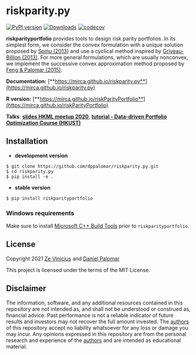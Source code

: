 # riskparity.py

[![PyPI version](https://badge.fury.io/py/riskparityportfolio.svg)](https://badge.fury.io/py/riskparityportfolio)
[![Downloads](https://pepy.tech/badge/riskparityportfolio)](https://pepy.tech/project/riskparityportfolio)
[![codecov](https://codecov.io/gh/mirca/riskparity.py/branch/master/graph/badge.svg)](https://codecov.io/gh/mirca/riskparity.py)


**riskparityportfolio** provides tools to design risk parity portfolios.
In its simplest form, we consider the convex formulation with a unique solution proposed by
[Spinu (2013)](https://dx.doi.org/10.2139/ssrn.2297383) and use a cyclical method inspired by
[Griveau-Billion (2013)](https://arxiv.org/pdf/1311.4057.pdf). For more general formulations,
which are usually nonconvex, we implement the successive convex approximation
method proposed by [Feng & Palomar (2015)](https://doi.org/10.1109/TSP.2015.2452219).

**Documentation:** [**https://mirca.github.io/riskparity.py**](https://mirca.github.io/riskparity.py)

**R version:** [**https://mirca.github.io/riskParityPortfolio**](https://mirca.github.io/riskParityPortfolio)

**Talks**: [**slides HKML meetup 2020**](https://speakerdeck.com/mirca/breaking-down-risk-parity-portfolios-a-practical-open-source-implementation),
[**tutorial - Data-driven Portfolio Optimization Course (HKUST)**](https://www.youtube.com/watch?v=xb1Xxf5LQks)

## Installation

* **development version**

```
$ git clone https://github.com/dppalomar/riskparity.py.git
$ cd riskparity.py
$ pip install -e .
```

* **stable version**

```
$ pip install riskparityportfolio
```

### Windows requirements

Make sure to install [Microsoft C++ Build Tools](https://visualstudio.microsoft.com/visual-cpp-build-tools/)
prior to ``riskparityportfolio``.


## License

Copyright 2021 [Ze Vinicius](https://mirca.github.io) and [Daniel Palomar](https://www.danielppalomar.com)

This project is licensed under the terms of the MIT License.

## Disclaimer

The information, software, and any additional resources contained in this repository are not intended as,
and shall not be understood or construed as, financial advice. Past performance is not a reliable indicator
of future results and investors may not recover the full amount invested.
The [authors](https://github.com/dppalomar/riskParityPortfolio/blob/master/AUTHORS.md) of this repository
accept no liability whatsoever for any loss or damage you may incur.  Any opinions expressed in this repository
are from the personal research and experience of the
[authors](https://github.com/dppalomar/riskParityPortfolio/blob/master/AUTHORS.md) and are intended as
educational material.
